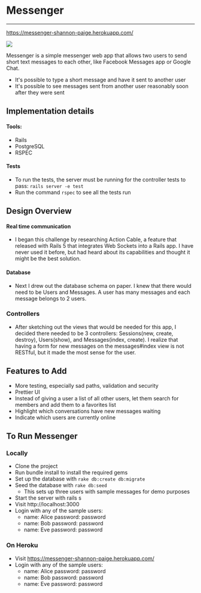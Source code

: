 # Messenger
---
https://messenger-shannon-paige.herokuapp.com/

![](https://dl.dropboxusercontent.com/u/4260734/messenger.png)

Messenger is a simple messenger web app that allows two users to send short text messages to each other, like Facebook Messages app or Google Chat.
- It's possible to type a short message and have it sent to another user
- It's possible to see messages sent from another user reasonably soon after they were sent

## Implementation details

#### Tools:
- Rails
- PostgreSQL
- RSPEC

#### Tests
- To run the tests, the server must be running for the controller tests to pass: `rails server -e test`
- Run the command `rspec` to see all the tests run

## Design Overview

#### Real time communication
- I began this challenge by researching Action Cable, a feature that released with Rails 5 that integrates Web Sockets into a Rails app. I have never used it before, but had heard about its capabilities and thought it might be the best solution.

#### Database
- Next I drew out the database schema on paper. I knew that there would need to be Users and Messages. A user has many messages and each message belongs to 2 users.

### Controllers
- After sketching out the views that would be needed for this app, I decided there needed to be 3 controllers: Sessions(new, create, destroy), Users(show), and Messages(index, create). I realize that having a form for new messages on the messages#index view is not RESTful, but it made the most sense for the user.

## Features to Add
- More testing, especially sad paths, validation and security
- Prettier UI
- Instead of giving a user a list of all other users, let them search for members and add them to a favorites list
- Highlight which conversations have new messages waiting
- Indicate which users are currently online

## To Run Messenger
### Locally
- Clone the project
- Run bundle install to install the required gems
- Set up the database with `rake db:create db:migrate`
- Seed the database with `rake db:seed`
  - This sets up three users with sample messages for demo purposes
- Start the server with rails s
- Visit http://localhost:3000
- Login with any of the sample users:
  - name: Alice password: password
  - name: Bob password: password
  - name: Eve password: password

### On Heroku
- Visit https://messenger-shannon-paige.herokuapp.com/
- Login with any of the sample users:
  - name: Alice password: password
  - name: Bob password: password
  - name: Eve password: password
